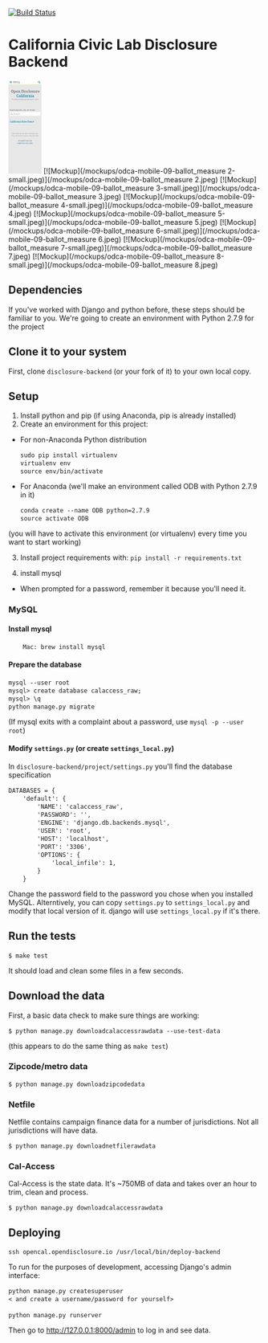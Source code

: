 [![Build
Status](https://travis-ci.org/caciviclab/disclosure-backend.svg?branch=master)](https://travis-ci.org/caciviclab/disclosure-backend)

California Civic Lab Disclosure Backend
==================================================
[![Mockup](/mockups/odca-mobile-09-ballot_measure-small.jpeg)](/mockups/odca-mobile-09-ballot_measure.jpeg)
[![Mockup](/mockups/odca-mobile-09-ballot_measure 2-small.jpeg)](/mockups/odca-mobile-09-ballot_measure 2.jpeg)
[![Mockup](/mockups/odca-mobile-09-ballot_measure 3-small.jpeg)](/mockups/odca-mobile-09-ballot_measure 3.jpeg)
[![Mockup](/mockups/odca-mobile-09-ballot_measure 4-small.jpeg)](/mockups/odca-mobile-09-ballot_measure 4.jpeg)
[![Mockup](/mockups/odca-mobile-09-ballot_measure 5-small.jpeg)](/mockups/odca-mobile-09-ballot_measure 5.jpeg)
[![Mockup](/mockups/odca-mobile-09-ballot_measure 6-small.jpeg)](/mockups/odca-mobile-09-ballot_measure 6.jpeg)
[![Mockup](/mockups/odca-mobile-09-ballot_measure 7-small.jpeg)](/mockups/odca-mobile-09-ballot_measure 7.jpeg)
[![Mockup](/mockups/odca-mobile-09-ballot_measure 8-small.jpeg)](/mockups/odca-mobile-09-ballot_measure 8.jpeg)

## Dependencies

If you've worked with Django and python before, these steps should be familiar to you.
We're going to create an environment with Python 2.7.9 for the project

## Clone it to your system

First, clone `disclosure-backend` (or your fork of it) to your own local copy.

## Setup

1. Install python and pip (if using Anaconda, pip is already installed)
2. Create an environment for this project:
  * For non-Anaconda Python distribution 
    ```
    sudo pip install virtualenv
    virtualenv env
    source env/bin/activate
    ```

  * For Anaconda (we'll make an environment called ODB with Python 2.7.9 in it)
    ```
    conda create --name ODB python=2.7.9
    source activate ODB
    ```

  (you will have to activate this environment (or virtualenv) every time you want to start working)

3. Install project requirements with:
   `pip install -r requirements.txt`

4. install mysql 
  * When prompted for a password, remember it because you'll need it.

### MySQL

#### Install mysql

```
    Mac: brew install mysql
```

#### Prepare the database

```
mysql --user root
mysql> create database calaccess_raw;
mysql> \q
python manage.py migrate
```
(If mysql exits with a complaint about a password, use `mysql -p --user root`)


#### Modify `settings.py` (or create `settings_local.py`)
In `disclosure-backend/project/settings.py` you'll find the database specification 
```
DATABASES = {
    'default': {
        'NAME': 'calaccess_raw',
        'PASSWORD': '',
        'ENGINE': 'django.db.backends.mysql',
        'USER': 'root',
        'HOST': 'localhost',
        'PORT': '3306',
        'OPTIONS': {
            'local_infile': 1,
        }
    }
```
Change the password field to the password you chose when you installed MySQL. 
Alterntively, you can copy `settings.py` to `settings_local.py` and modify that local version of it.
django will use `settings_local.py` if it's there.


## Run the tests

    $ make test

It should load and clean some files in a few seconds.

## Download the data

First, a basic data check to make sure things are working:

    $ python manage.py downloadcalaccessrawdata --use-test-data
(this appears to do the same thing as `make test`)

### Zipcode/metro data

    $ python manage.py downloadzipcodedata

### Netfile

Netfile contains campaign finance data for a number of jurisdictions. Not all
jurisdictions will have data.

    $ python manage.py downloadnetfilerawdata

### Cal-Access

Cal-Access is the state data. It's ~750MB of data and takes over an hour to
trim, clean and process.

    $ python manage.py downloadcalaccessrawdata

## Deploying

```
ssh opencal.opendisclosure.io /usr/local/bin/deploy-backend
```

To run for the purposes of development, accessing Django's admin interface:

```
python manage.py createsuperuser
< and create a username/password for yourself>

python manage.py runserver
```

Then go to http://127.0.0.1:8000/admin to log in and see data.

